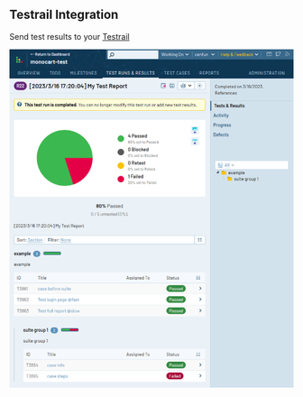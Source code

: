## Testrail Integration
Send test results to your [Testrail](https://www.testrail.com/)

![](testrail.png)
